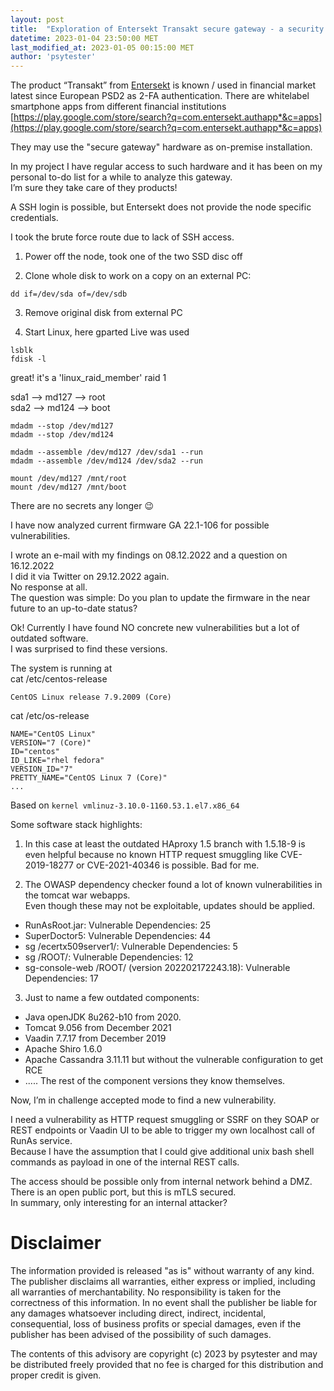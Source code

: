 ```yaml
---
layout: post
title:  "Exploration of Entersekt Transakt secure gateway - a security analysis"
datetime: 2023-01-04 23:50:00 MET
last_modified_at: 2023-01-05 00:15:00 MET
author: 'psytester'
---
```


The product “Transakt” from [Entersekt](https://www.entersekt.com/company/about-us) is known / used in financial market latest since European PSD2 as 2-FA authentication.
There are whitelabel smartphone apps from different financial institutions
[https://play.google.com/store/search?q=com.entersekt.authapp*&c=apps](https://play.google.com/store/search?q=com.entersekt.authapp*&c=apps)

They may use the "secure gateway" hardware as on-premise installation.

In my project I have regular access to such hardware and it has been on my personal to-do list for a while to analyze this gateway.<br>
I’m sure they take care of they products!

A SSH login is possible, but Entersekt does not provide the node specific credentials.

I took the brute force route due to lack of SSH access.
1. Power off the node, took one of the two SSD disc off

2. Clone whole disk to work on a copy on an external PC:
```
dd if=/dev/sda of=/dev/sdb
```

3. Remove original disk from external PC

4. Start Linux, here gparted Live was used 
```
lsblk
fdisk -l
```

great! it's a 'linux_raid_member' raid 1 

sda1 --> md127 --> root<br>
sda2 --> md124 --> boot 

```
mdadm --stop /dev/md127
mdadm --stop /dev/md124 

mdadm --assemble /dev/md127 /dev/sda1 --run
mdadm --assemble /dev/md124 /dev/sda2 --run 

mount /dev/md127 /mnt/root
mount /dev/md127 /mnt/boot 
```

There are no secrets any longer 😉

I have now analyzed current firmware GA 22.1-106 for possible vulnerabilities.

I wrote an e-mail with my findings on 08.12.2022 and a question on 16.12.2022<br>
I did it via Twitter on 29.12.2022 again.<br>
No response at all.<br>
The question was simple: Do you plan to update the firmware in the near future to an up-to-date status?

Ok! Currently I have found NO concrete new vulnerabilities but a lot of outdated software.<br>
I was surprised to find these versions.

The system is running at<br>
cat /etc/centos-release
```
CentOS Linux release 7.9.2009 (Core)
```
cat /etc/os-release
```
NAME="CentOS Linux"
VERSION="7 (Core)"
ID="centos"
ID_LIKE="rhel fedora"
VERSION_ID="7"
PRETTY_NAME="CentOS Linux 7 (Core)"
...
```
Based on `kernel vmlinuz-3.10.0-1160.53.1.el7.x86_64`

Some software stack highlights:

1. In this case at least the outdated HAproxy 1.5 branch with 1.5.18-9  is even helpful because no known HTTP request smuggling like CVE-2019-18277 or CVE-2021-40346 is possible. Bad for me.

2. The OWASP dependency checker found a lot of known vulnerabilities in the tomcat war webapps. <br>
Even though these may not be exploitable, updates should be applied.<br>
- RunAsRoot.jar: Vulnerable Dependencies: 25
- SuperDoctor5: Vulnerable Dependencies: 44
- sg /ecertx509server1/: Vulnerable Dependencies: 5
- sg /ROOT/: Vulnerable Dependencies: 12
- sg-console-web /ROOT/ (version 202202172243.18): Vulnerable Dependencies: 17

3. Just to name a few outdated components:
- Java openJDK 8u262-b10 from 2020. 
- Tomcat 9.056 from December 2021 
- Vaadin 7.7.17 from December 2019 
- Apache Shiro 1.6.0 
- Apache Cassandra 3.11.11 but without the vulnerable configuration to get RCE 
- ..... The rest of the component versions they know themselves.

Now, I’m in challenge accepted mode to find a new vulnerability.

I need a vulnerability as HTTP request smuggling or SSRF on they SOAP or REST endpoints or Vaadin UI to be able to trigger my own localhost call of RunAs service.<br>
Because I have the assumption that I could give additional unix bash shell commands as payload in one of the internal REST calls. 

The access should be possible only from internal network behind a DMZ. There is an open public port, but this is mTLS secured.<br>
In summary, only interesting for an internal attacker?

# Disclaimer

The information provided is released "as is" without warranty of any kind. The publisher disclaims all warranties, either express or implied, including all warranties of merchantability. No responsibility is taken for the correctness of this information.
In no event shall the publisher be liable for any damages whatsoever including direct, indirect, incidental, consequential, loss of business profits or special damages, even if the publisher has been advised of the possibility of such damages.

The contents of this advisory are copyright (c) 2023 by psytester and may be distributed freely provided that no fee is charged for this distribution and proper credit is given.
